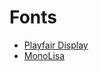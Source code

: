 # Fonts

- [Playfair Display](https://github.com/clauseggers/Playfair-Display)
- [MonoLisa](https://monolisa.dev/)

